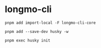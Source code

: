 # longmo-cli

```shell
pnpm add import-local -F longmo-cli-core
```

```shell
pnpm add --save-dev husky -w

pnpm exec husky init
```

